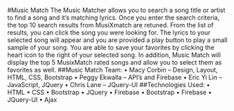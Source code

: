 #Music Match
The Music Matcher allows you to search a song title or artist to find a song and it’s matching lyrics. Once you enter the search criteria, the top 10 search results from MusiXmatch are retuned. From the list of results, you can click the song you were looking for. The lyrics to your selected song will appear and you are provided a play button to play a small sample of your song. 
You are able to save your favorites by clicking the heart icon to the right of your selected song. 
In addition, Music Match will display the top 5 MusixMatch rated songs and allow you to select them as favorites as well.
##Music Match Team:
•	Macy Corbin – Design, Layout, HTML, CSS, Bootstrap
•	Peggy Ekwalla – API’s and Firebase
•	Eric Yi Lin – JavaScript, JQuery
•	Chris Lane – JQuery-UI
##Technologies Used:
•	HTML
•	CSS
•	Bootstrap
•	JQuery
•	Firebase
•	Bootstrap
•	Firebase
•	JQuery-UI
•	Ajax

